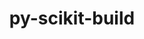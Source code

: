 ---
title: "py-scikit-build"
layout: cache
categories: [package, develop]
meta: {"compilers": ["gcc@=11.4.0"], "num_specs": 8, "num_specs_by_stack": {"e4s": 8, "root": 8}, "oss": ["ubuntu22.04"], "platforms": ["linux"], "stacks": ["e4s", "root"], "targets": ["x86_64_v3"], "versions": ["0.17.6"]}
spec_details: [{"compiler": "gcc@=11.4.0", "hash": "fnwrcz2tpnlyueenyxeo3nvdibbms4jv", "os": "ubuntu22.04", "platform": "linux", "size": "-", "stacks": ["e4s", "root"], "target": "x86_64_v3", "variants": ["build_system=python_pip"], "versions": ["0.17.6"]}, {"compiler": "gcc@=11.4.0", "hash": "fw7gcrktnwzlt74tito77sn2o6lmvhtf", "os": "ubuntu22.04", "platform": "linux", "size": "-", "stacks": ["e4s", "root"], "target": "x86_64_v3", "variants": ["build_system=python_pip"], "versions": ["0.17.6"]}, {"compiler": "gcc@=11.4.0", "hash": "iqefllayiexnyvc3wl4e5nx2jwhtekaf", "os": "ubuntu22.04", "platform": "linux", "size": "-", "stacks": ["e4s", "root"], "target": "x86_64_v3", "variants": ["build_system=python_pip"], "versions": ["0.17.6"]}, {"compiler": "gcc@=11.4.0", "hash": "kdvicdta2c2s4dzy4jvrndcdsbdu7ncn", "os": "ubuntu22.04", "platform": "linux", "size": "-", "stacks": ["e4s", "root"], "target": "x86_64_v3", "variants": ["build_system=python_pip"], "versions": ["0.17.6"]}, {"compiler": "gcc@=11.4.0", "hash": "mslrk2nvl4iuov2amcmlr7sidka4wvkm", "os": "ubuntu22.04", "platform": "linux", "size": "-", "stacks": ["e4s", "root"], "target": "x86_64_v3", "variants": ["build_system=python_pip"], "versions": ["0.17.6"]}, {"compiler": "gcc@=11.4.0", "hash": "sdxzwlfol77ujhc53iwlml53uzvrbbej", "os": "ubuntu22.04", "platform": "linux", "size": "-", "stacks": ["e4s", "root"], "target": "x86_64_v3", "variants": ["build_system=python_pip"], "versions": ["0.17.6"]}, {"compiler": "gcc@=11.4.0", "hash": "wbivfwfwxqmnkpxzc5uposk2e2zyjkg6", "os": "ubuntu22.04", "platform": "linux", "size": "-", "stacks": ["e4s", "root"], "target": "x86_64_v3", "variants": ["build_system=python_pip"], "versions": ["0.17.6"]}, {"compiler": "gcc@=11.4.0", "hash": "wousjkmeyaprypjryta5smrzhm2gwqfk", "os": "ubuntu22.04", "platform": "linux", "size": "-", "stacks": ["e4s", "root"], "target": "x86_64_v3", "variants": ["build_system=python_pip"], "versions": ["0.17.6"]}]
---